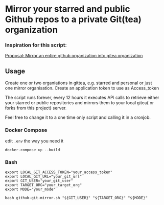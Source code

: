 # Mirror your starred and public Github repos to a private Git(tea) organization

### Inspiration for this script:

[Proposal: Mirror an entire github organization into gitea organization](https://github.com/go-gitea/gitea/issues/8424)


## Usage

Create one or two organiations in gittea, e.g. starred and personal or just one mirror organisation.
Create an application token to use as Access_token

The script runs forever, every 12 hours it executes API calls to retrieve either your starred or public repositories and mirrors them to your local gitea( or forks from this project) server.

Feel free to change it to a one time only script and calling it in a cronjob.

### Docker Compose

edit ```.env``` the way you need it

    docker-compose up --build

### Bash

    export LOCAL_GIT_ACCESS_TOKEN="your_access_token"
    export LOCAL_GIT_URL="your_git_url"
    export GIT_USER="your_git_user"
    export TARGET_ORG="your_target_org"
    export MODE="your_mode"

    bash github-git-mirror.sh "${GIT_USER}" "${TARGET_ORG}" "${MODE}"
